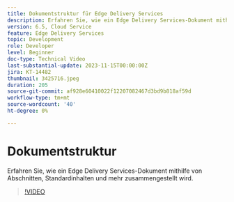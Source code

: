 ```yaml
---
title: Dokumentstruktur für Edge Delivery Services
description: Erfahren Sie, wie ein Edge Delivery Services-Dokument mithilfe von Abschnitten, Standardinhalten und mehr zusammengestellt wird.
version: 6.5, Cloud Service
feature: Edge Delivery Services
topic: Development
role: Developer
level: Beginner
doc-type: Technical Video
last-substantial-update: 2023-11-15T00:00:00Z
jira: KT-14482
thumbnail: 3425716.jpeg
duration: 205
source-git-commit: af928e60410022f12207082467d3bd9b818af59d
workflow-type: tm+mt
source-wordcount: '40'
ht-degree: 0%

---
```



# Dokumentstruktur

Erfahren Sie, wie ein Edge Delivery Services-Dokument mithilfe von Abschnitten, Standardinhalten und mehr zusammengestellt wird.

>[!VIDEO](https://video.tv.adobe.com/v/3425716/?learn=on)
